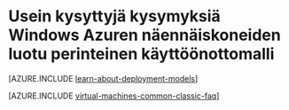 <properties
    pageTitle="Usein kysytyt kysymykset perinteinen VMs | Microsoft Azure"
    description="On vastauksia joihinkin Windows Azuren näennäiskoneiden perinteinen käyttöönotto-mallin avulla luotu usein kysyttyihin kysymyksiin."
    services="virtual-machines-windows"
    documentationCenter=""
    authors="cynthn"
    manager="timlt"
    editor=""
    tags="azure-service-management"/>

<tags
    ms.service="virtual-machines-windows"
    ms.workload="infrastructure-services"
    ms.tgt_pltfrm="vm-windows"
    ms.devlang="na"
    ms.topic="article"
    ms.date="07/28/2016"
    ms.author="cynthn"/>

# <a name="frequently-asked-question-about-azure-windows-virtual-machines-created-with-the-classic-deployment-model"></a>Usein kysyttyjä kysymyksiä Windows Azuren näennäiskoneiden luotu perinteinen käyttöönottomalli

[AZURE.INCLUDE [learn-about-deployment-models](../../includes/learn-about-deployment-models-classic-include.md)]

[AZURE.INCLUDE [virtual-machines-common-classic-faq](../../includes/virtual-machines-common-classic-faq.md)]
